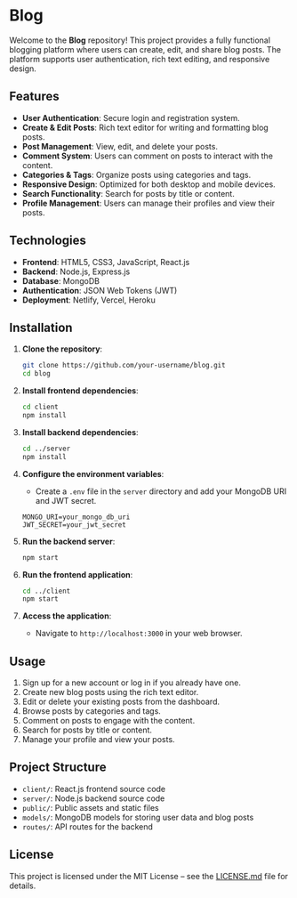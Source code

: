 # Blog

Welcome to the **Blog** repository! This project provides a fully functional blogging platform where users can create, edit, and share blog posts. The platform supports user authentication, rich text editing, and responsive design.

## Features

- **User Authentication**: Secure login and registration system.
- **Create & Edit Posts**: Rich text editor for writing and formatting blog posts.
- **Post Management**: View, edit, and delete your posts.
- **Comment System**: Users can comment on posts to interact with the content.
- **Categories & Tags**: Organize posts using categories and tags.
- **Responsive Design**: Optimized for both desktop and mobile devices.
- **Search Functionality**: Search for posts by title or content.
- **Profile Management**: Users can manage their profiles and view their posts.

## Technologies

- **Frontend**: HTML5, CSS3, JavaScript, React.js
- **Backend**: Node.js, Express.js
- **Database**: MongoDB
- **Authentication**: JSON Web Tokens (JWT)
- **Deployment**: Netlify, Vercel, Heroku

## Installation

1. **Clone the repository**:
   ```bash
   git clone https://github.com/your-username/blog.git
   cd blog
   ```

2. **Install frontend dependencies**:
   ```bash
   cd client
   npm install
   ```

3. **Install backend dependencies**:
   ```bash
   cd ../server
   npm install
   ```

4. **Configure the environment variables**:
   - Create a `.env` file in the `server` directory and add your MongoDB URI and JWT secret.
   ```
   MONGO_URI=your_mongo_db_uri
   JWT_SECRET=your_jwt_secret
   ```

5. **Run the backend server**:
   ```bash
   npm start
   ```

6. **Run the frontend application**:
   ```bash
   cd ../client
   npm start
   ```

7. **Access the application**:
   - Navigate to `http://localhost:3000` in your web browser.

## Usage

1. Sign up for a new account or log in if you already have one.
2. Create new blog posts using the rich text editor.
3. Edit or delete your existing posts from the dashboard.
4. Browse posts by categories and tags.
5. Comment on posts to engage with the content.
6. Search for posts by title or content.
7. Manage your profile and view your posts.

## Project Structure

- `client/`: React.js frontend source code
- `server/`: Node.js backend source code
- `public/`: Public assets and static files
- `models/`: MongoDB models for storing user data and blog posts
- `routes/`: API routes for the backend

## License

This project is licensed under the MIT License – see the [LICENSE.md](LICENSE.md) file for details.
